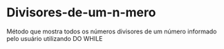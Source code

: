 # Divisores-de-um-n-mero
Método que mostra todos os números divisores de um número informado pelo usuário utilizando DO WHILE
